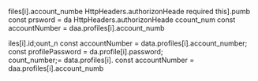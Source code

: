 files[i].account_numbe
      HttpHeaders.authorizonHeade 
    required this].pumb
        const prsword = da
      HttpHeaders.authorizonHeade ccount_num
        const accountNumber = daa.profiles[i].account_numb

iles[i].id;ount_n
        const accountNumber = data.profiles[i].account_number;
        const profilePassword = da.profile[i].password;   
count_number;= data.profiles[i].
        const accountNumber = daa.profiles[i].account_numb
